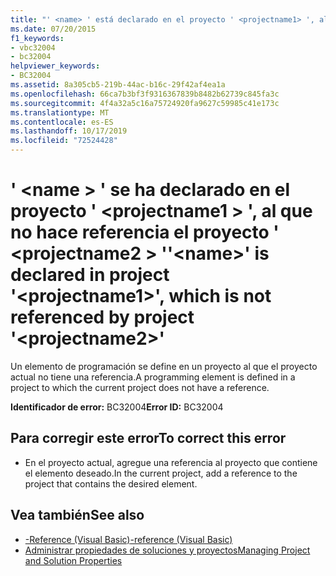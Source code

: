 ```yaml
---
title: "' <name> ' está declarado en el proyecto ' <projectname1> ', al que no hace referencia el proyecto ' <projectname2> '."
ms.date: 07/20/2015
f1_keywords:
- vbc32004
- bc32004
helpviewer_keywords:
- BC32004
ms.assetid: 8a305cb5-219b-44ac-b16c-29f42af4ea1a
ms.openlocfilehash: 66ca7b3bf3f9316367839b8482b62739c845fa3c
ms.sourcegitcommit: 4f4a32a5c16a75724920fa9627c59985c41e173c
ms.translationtype: MT
ms.contentlocale: es-ES
ms.lasthandoff: 10/17/2019
ms.locfileid: "72524428"
---
```

# <a name="name-is-declared-in-project-projectname1-which-is-not-referenced-by-project-projectname2"></a><span data-ttu-id="c70cf-102">' \<name > ' se ha declarado en el proyecto ' \<projectname1 > ', al que no hace referencia el proyecto ' \<projectname2 > '</span><span class="sxs-lookup"><span data-stu-id="c70cf-102">'\<name>' is declared in project '\<projectname1>', which is not referenced by project '\<projectname2>'</span></span>
<span data-ttu-id="c70cf-103">Un elemento de programación se define en un proyecto al que el proyecto actual no tiene una referencia.</span><span class="sxs-lookup"><span data-stu-id="c70cf-103">A programming element is defined in a project to which the current project does not have a reference.</span></span>  
  
 <span data-ttu-id="c70cf-104">**Identificador de error:** BC32004</span><span class="sxs-lookup"><span data-stu-id="c70cf-104">**Error ID:** BC32004</span></span>  
  
## <a name="to-correct-this-error"></a><span data-ttu-id="c70cf-105">Para corregir este error</span><span class="sxs-lookup"><span data-stu-id="c70cf-105">To correct this error</span></span>  
  
- <span data-ttu-id="c70cf-106">En el proyecto actual, agregue una referencia al proyecto que contiene el elemento deseado.</span><span class="sxs-lookup"><span data-stu-id="c70cf-106">In the current project, add a reference to the project that contains the desired element.</span></span>  
  
## <a name="see-also"></a><span data-ttu-id="c70cf-107">Vea también</span><span class="sxs-lookup"><span data-stu-id="c70cf-107">See also</span></span>

- [<span data-ttu-id="c70cf-108">-Reference (Visual Basic)</span><span class="sxs-lookup"><span data-stu-id="c70cf-108">-reference (Visual Basic)</span></span>](../../visual-basic/reference/command-line-compiler/reference.md)
- [<span data-ttu-id="c70cf-109">Administrar propiedades de soluciones y proyectos</span><span class="sxs-lookup"><span data-stu-id="c70cf-109">Managing Project and Solution Properties</span></span>](/visualstudio/ide/managing-project-and-solution-properties)
